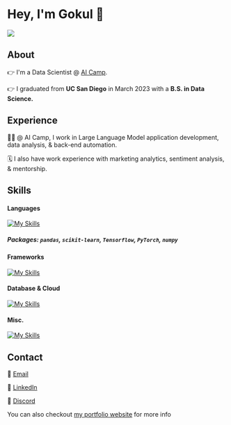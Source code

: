 # Hey, I'm Gokul :wave:

![](https://komarev.com/ghpvc/?username=gprasad125&style=flat)

## About

👉 I'm a Data Scientist @ [AI Camp](https://ai-camp.org).  

👉 I graduated from **UC San Diego** in March 2023 with a **B.S. in Data Science.** 

## Experience 

👨‍🔬 @ AI Camp, I work in Large Language Model application development, data analysis, & back-end automation. 

🗓️ I also have work experience with marketing analytics, sentiment analysis, & mentorship.


## Skills

#### Languages 

[![My Skills](https://skillicons.dev/icons?i=python,js,r)](https://skillicons.dev)

##### Packages: `pandas`, `scikit-learn`, `Tensorflow`, `PyTorch`, `numpy`

#### Frameworks 

[![My Skills](https://skillicons.dev/icons?i=django,react)](https://skillicons.dev)

#### Database & Cloud

[![My Skills](https://skillicons.dev/icons?i=postgresql,sqlite,gcp,aws)](https://skillicons.dev)

#### Misc.

[![My Skills](https://skillicons.dev/icons?i=docker,figma,github)](https://skillicons.dev)

## Contact

📧 [Email](mailto:gokulprasad125@gmail.com)

👔 [LinkedIn](https://www.linkedin.com/in/gokul-prasad/)

💬 [Discord](https://www.discordapp.com/users/156196603458355202)

You can also checkout [my portfolio website](https://gokulprasad.dev) for more info 
